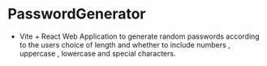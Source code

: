 ﻿# PasswordGenerator
* Vite + React Web Application to generate random passwords according to the users choice of length and whether to include numbers , uppercase , lowercase and special characters.
